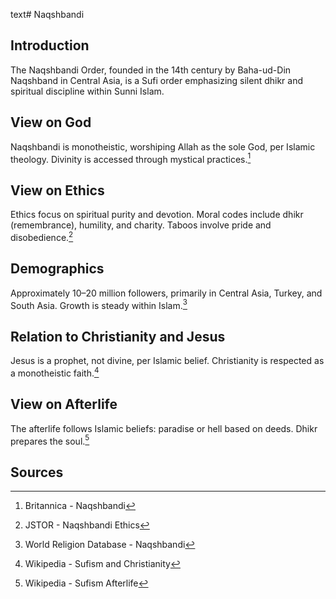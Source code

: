 text# Naqshbandi
## Introduction
The Naqshbandi Order, founded in the 14th century by Baha-ud-Din Naqshband in Central Asia, is a Sufi order emphasizing silent dhikr and spiritual discipline within Sunni Islam.
## View on God
Naqshbandi is monotheistic, worshiping Allah as the sole God, per Islamic theology. Divinity is accessed through mystical practices.[^1]
## View on Ethics
Ethics focus on spiritual purity and devotion. Moral codes include dhikr (remembrance), humility, and charity. Taboos involve pride and disobedience.[^2]
## Demographics
Approximately 10–20 million followers, primarily in Central Asia, Turkey, and South Asia. Growth is steady within Islam.[^3]
## Relation to Christianity and Jesus
Jesus is a prophet, not divine, per Islamic belief. Christianity is respected as a monotheistic faith.[^4]
## View on Afterlife
The afterlife follows Islamic beliefs: paradise or hell based on deeds. Dhikr prepares the soul.[^5]
## Sources
[^1]: Britannica - Naqshbandi[](https://www.britannica.com/topic/Naqshbandi)
[^2]: JSTOR - Naqshbandi Ethics[](https://www.jstor.org/stable/3260865)
[^3]: World Religion Database - Naqshbandi[](https://www.worldreligiondatabase.org)
[^4]: Wikipedia - Sufism and Christianity[](https://en.wikipedia.org/wiki/Sufism#Christianity)
[^5]: Wikipedia - Sufism Afterlife[](https://en.wikipedia.org/wiki/Sufism#Afterlife)
